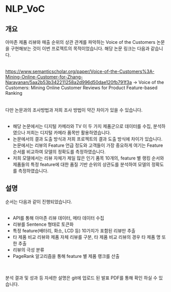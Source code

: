 # NLP_VoC
## 개요
아마존 제품 리뷰와 매출 순위의 상관 관계를 파악하는 Voice of the Customers 논문을 구현해보는 것이 이번 프로젝트의 목적이었습니다.
해당 논문 링크는 다음과 같습니다.
<br/>
<br/>
<br/>
https://www.semanticscholar.org/paper/Voice-of-the-Customers%3A-Mining-Online-Customer-for-Zhang-Narayanan/5aa2b53b342211258a2d996d50dae120fb791f3a -> Voice of the Customers: Mining Online Customer Reviews for Product Feature-based Ranking
<br/>
<br/>
<br/>
다만 논문과의 조사방법과 저희 조사 방법이 약간 차이가 있을 수 있습니다.
<br/>
<br/>
- 해당 논문에서는 디지털 카메라와 TV 이 두 가지 제품군으로 데이터를 수집, 분석하였으나 저희는 디지털 카메라 품목만 활용하였습니다.
- 논문에서의 결과 도출 방식과 저희 프로젝트의 결과 도출 방식에 차이가 있습니다. 논문에서는 리뷰의 Feature 언급 정도와 고객들이
가장 중요하게 여기는 Feature 순서를 비교하여 모델의 정확도를 측정하였습니다.
- 저희 모델에서는 리뷰 자체가 제일 많은 인기 품목 10개의, feature 별 랭킹 순서와 제품들의 특정 feature에 대한 품질 기반 순위의 상관도를 분석하여
모델의 정확도를 측정하였습니다.


## 설명

순서는 다음과 같이 진행되었습니다.
<br/>
<br/>
- API를 통해 아마존 리뷰 데이터, 메타 데이터 수집
- 리뷰를 Sentence 형태로 토큰화
- 특정 feature(배터리, 화소, LCD 등) 10가지가 포함된 리뷰만 추출
- 타 제품 비교 리뷰와 제품 자체 리뷰를 구분, 타 제품 비교 리뷰의 경우 타 제품 명 또한 추출
- 리뷰의 극성 분류
- PageRank 알고리즘을 통해 feature 별 제품 랭크를 산출

<br/>
<br/>
분석 결과 및 성과 등 자세한 설명은 git에 업로드 된 발표 PDF를 통해 확인 하실 수 있습니다.

